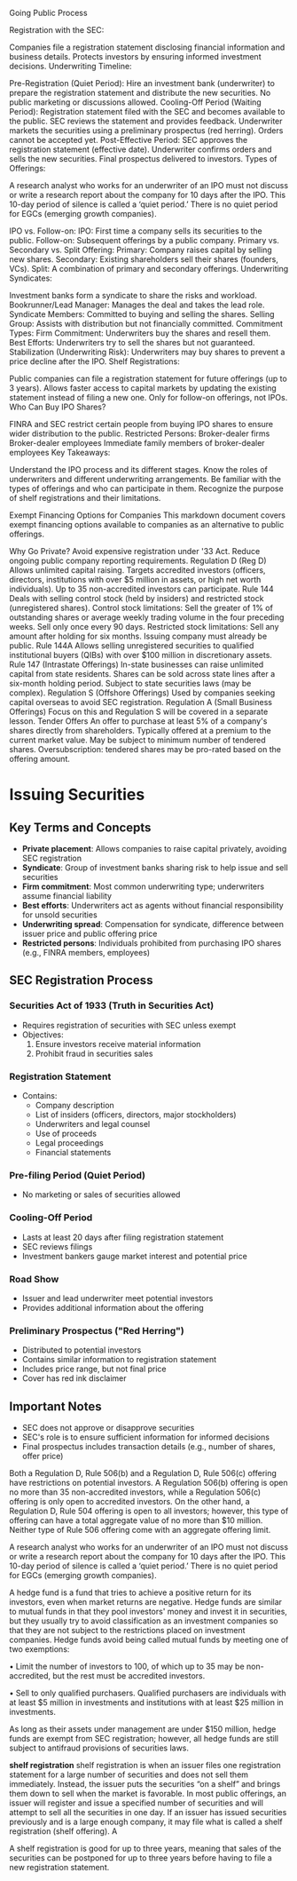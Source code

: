 Going Public Process

Registration with the SEC:

Companies file a registration statement disclosing financial information and business details.
Protects investors by ensuring informed investment decisions.
Underwriting Timeline:

Pre-Registration (Quiet Period):
Hire an investment bank (underwriter) to prepare the registration statement and distribute the new securities.
No public marketing or discussions allowed.
Cooling-Off Period (Waiting Period):
Registration statement filed with the SEC and becomes available to the public.
SEC reviews the statement and provides feedback.
Underwriter markets the securities using a preliminary prospectus (red herring).
Orders cannot be accepted yet.
Post-Effective Period:
SEC approves the registration statement (effective date).
Underwriter confirms orders and sells the new securities.
Final prospectus delivered to investors.
Types of Offerings:

A research analyst who works for an underwriter of an IPO must not discuss or write a research report about the company for 10 days after the IPO.  This 10-day period of silence is called a ‘quiet period.’ There is no quiet period for EGCs (emerging growth companies).

IPO vs. Follow-on:
IPO: First time a company sells its securities to the public.
Follow-on: Subsequent offerings by a public company.
Primary vs. Secondary vs. Split Offering:
Primary: Company raises capital by selling new shares.
Secondary: Existing shareholders sell their shares (founders, VCs).
Split: A combination of primary and secondary offerings.
Underwriting Syndicates:

Investment banks form a syndicate to share the risks and workload.
Bookrunner/Lead Manager: Manages the deal and takes the lead role.
Syndicate Members: Committed to buying and selling the shares.
Selling Group: Assists with distribution but not financially committed.
Commitment Types:
Firm Commitment: Underwriters buy the shares and resell them.
Best Efforts: Underwriters try to sell the shares but not guaranteed.
Stabilization (Underwriting Risk): Underwriters may buy shares to prevent a price decline after the IPO.
Shelf Registrations:

Public companies can file a registration statement for future offerings (up to 3 years).
Allows faster access to capital markets by updating the existing statement instead of filing a new one.
Only for follow-on offerings, not IPOs.
Who Can Buy IPO Shares?

FINRA and SEC restrict certain people from buying IPO shares to ensure wider distribution to the public.
Restricted Persons:
Broker-dealer firms
Broker-dealer employees
Immediate family members of broker-dealer employees
Key Takeaways:

Understand the IPO process and its different stages.
Know the roles of underwriters and different underwriting arrangements.
Be familiar with the types of offerings and who can participate in them.
Recognize the purpose of shelf registrations and their limitations.

Exempt Financing Options for Companies
This markdown document covers exempt financing options available to companies as an alternative to public offerings.

Why Go Private?
Avoid expensive registration under '33 Act.
Reduce ongoing public company reporting requirements.
Regulation D (Reg D)
Allows unlimited capital raising.
Targets accredited investors (officers, directors, institutions with over $5 million in assets, or high net worth individuals).
Up to 35 non-accredited investors can participate.
Rule 144
Deals with selling control stock (held by insiders) and restricted stock (unregistered shares).
Control stock limitations:
Sell the greater of 1% of outstanding shares or average weekly trading volume in the four preceding weeks.
Sell only once every 90 days.
Restricted stock limitations:
Sell any amount after holding for six months.
Issuing company must already be public.
Rule 144A
Allows selling unregistered securities to qualified institutional buyers (QIBs) with over $100 million in discretionary assets.
Rule 147 (Intrastate Offerings)
In-state businesses can raise unlimited capital from state residents.
Shares can be sold across state lines after a six-month holding period.
Subject to state securities laws (may be complex).
Regulation S (Offshore Offerings)
Used by companies seeking capital overseas to avoid SEC registration.
Regulation A (Small Business Offerings)
Focus on this and Regulation S will be covered in a separate lesson.
Tender Offers
An offer to purchase at least 5% of a company's shares directly from shareholders.
Typically offered at a premium to the current market value.
May be subject to minimum number of tendered shares.
Oversubscription: tendered shares may be pro-rated based on the offering amount.

# Issuing Securities

## Key Terms and Concepts

- **Private placement**: Allows companies to raise capital privately, avoiding SEC registration
- **Syndicate**: Group of investment banks sharing risk to help issue and sell securities
- **Firm commitment**: Most common underwriting type; underwriters assume financial liability
- **Best efforts**: Underwriters act as agents without financial responsibility for unsold securities
- **Underwriting spread**: Compensation for syndicate, difference between issuer price and public offering price
- **Restricted persons**: Individuals prohibited from purchasing IPO shares (e.g., FINRA members, employees)

## SEC Registration Process

### Securities Act of 1933 (Truth in Securities Act)
- Requires registration of securities with SEC unless exempt
- Objectives:
  1. Ensure investors receive material information
  2. Prohibit fraud in securities sales

### Registration Statement
- Contains:
  - Company description
  - List of insiders (officers, directors, major stockholders)
  - Underwriters and legal counsel
  - Use of proceeds
  - Legal proceedings
  - Financial statements

### Pre-filing Period (Quiet Period)
- No marketing or sales of securities allowed

### Cooling-Off Period
- Lasts at least 20 days after filing registration statement
- SEC reviews filings
- Investment bankers gauge market interest and potential price

### Road Show
- Issuer and lead underwriter meet potential investors
- Provides additional information about the offering

### Preliminary Prospectus ("Red Herring")
- Distributed to potential investors
- Contains similar information to registration statement
- Includes price range, but not final price
- Cover has red ink disclaimer

## Important Notes
- SEC does not approve or disapprove securities
- SEC's role is to ensure sufficient information for informed decisions
- Final prospectus includes transaction details (e.g., number of shares, offer price)

Both a Regulation D, Rule 506(b) and a Regulation D, Rule 506(c) offering have restrictions on potential investors.  A Regulation 506(b) offering is open no more than 35 non-accredited investors, while a Regulation 506(c) offering is only open to accredited investors.  On the other hand, a Regulation D, Rule 504 offering is open to all investors; however, this type of offering can have a total aggregate value of no more than $10 million.  Neither type of Rule 506 offering come with an aggregate offering limit.   

A research analyst who works for an underwriter of an IPO must not discuss or write a research report about the company for 10 days after the IPO.  This 10-day period of silence is called a ‘quiet period.’ There is no quiet period for EGCs (emerging growth companies).


A hedge fund is a fund that tries to achieve a positive return for its investors, even when market returns are negative. Hedge funds are similar to mutual funds in that they pool investors' money and invest it in securities, but they usually try to avoid classification as an investment companies so that they are not subject to the restrictions placed on investment companies. Hedge funds avoid being called mutual funds by meeting one of two exemptions: 

• Limit the number of investors to 100, of which up to 35 may be non-accredited, but the rest must be accredited investors.

• Sell to only qualified purchasers. Qualified purchasers are individuals with at least $5 million in investments and institutions with at least $25 million in investments.

As long as their assets under management are under $150 million, hedge funds are exempt from SEC registration; however, all hedge funds are still subject to antifraud provisions of securities laws.

**shelf registration** 
 shelf registration is when an issuer files one registration statement for a large number of securities and does not sell them immediately. Instead, the issuer puts the securities “on a shelf” and brings them down to sell when the market is favorable.
In most public offerings, an issuer will register and issue a specified number of securities and will attempt to sell all the securities in one day. If an issuer has issued securities previously and is a large enough company, it may file what is called a shelf registration (shelf offering). A

A shelf registration is good for up to three years, meaning that sales of the securities can be postponed for up to three years before having to file a new registration statement. 